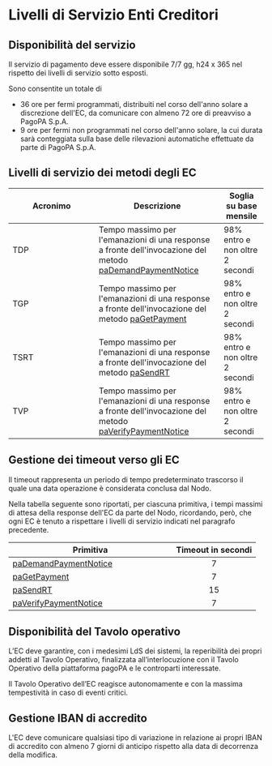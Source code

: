 # Livelli di Servizio Enti Creditori

## Disponibilità del servizio

Il servizio di pagamento deve essere disponibile 7/7 gg, h24 x 365 nel rispetto dei livelli di servizio sotto esposti.

Sono consentite un totale di&#x20;

* 36 ore per fermi programmati, distribuiti nel corso dell'anno solare a discrezione dell'EC, da comunicare con almeno 72 ore di preavviso a PagoPA S.p.A.
* 9 ore per fermi non programmati nel corso dell'anno solare, la cui durata sarà conteggiata sulla base delle rilevazioni automatiche effettuate da parte di PagoPA S.p.A.

## Livelli di servizio dei metodi degli EC

<table><thead><tr><th width="154.57879977565904">Acronimo</th><th>Descrizione</th><th>Soglia su base mensile</th></tr></thead><tbody><tr><td>TDP</td><td>Tempo massimo per l'emanazioni di una response  a fronte dell'invocazione del metodo <a href="../primitive.md#pademandpaymentnotice">paDemandPaymentNotice</a></td><td>98% entro e non oltre 2 secondi</td></tr><tr><td>TGP</td><td>Tempo massimo per l'emanazioni di una response  a fronte dell'invocazione del metodo <a href="../primitive.md#pagetpayment">paGetPayment</a></td><td>98% entro e non oltre 2 secondi</td></tr><tr><td>TSRT</td><td>Tempo massimo per l'emanazioni di una response  a fronte dell'invocazione del metodo <a href="../primitive.md#pasendrt">paSendRT</a></td><td>98% entro e non oltre 2 secondi</td></tr><tr><td>TVP</td><td>Tempo massimo per l'emanazioni di una response  a fronte dell'invocazione del metodo <a href="../primitive.md#paverifypaymentnotice">paVerifyPaymentNotice</a></td><td>98% entro e non oltre 2 secondi</td></tr></tbody></table>

## Gestione dei timeout verso gli EC

Il timeout rappresenta un periodo di tempo predeterminato trascorso il quale una data operazione è considerata conclusa dal Nodo.

Nella tabella seguente sono riportati, per ciascuna primitiva, i tempi massimi di attesa della response dell'EC da parte del Nodo, ricordando, però, che ogni EC è tenuto a rispettare i livelli di servizio indicati nel paragrafo precedente.

<table><thead><tr><th width="307.2643021236062">Primitiva</th><th align="center">Timeout in secondi</th></tr></thead><tbody><tr><td><a href="../primitive.md#pademandpaymentnotice">paDemandPaymentNotice</a></td><td align="center">7</td></tr><tr><td><a href="../primitive.md#pagetpayment">paGetPayment</a></td><td align="center">7</td></tr><tr><td><a href="../primitive.md#pasendrt">paSendRT</a></td><td align="center">15</td></tr><tr><td><a href="../primitive.md#paverifypaymentnotice">paVerifyPaymentNotice</a></td><td align="center">7</td></tr></tbody></table>

## Disponibilità del Tavolo operativo

L’EC deve garantire, con i medesimi LdS dei sistemi, la reperibilità dei propri addetti al Tavolo Operativo, finalizzata all’interlocuzione con il Tavolo Operativo della piattaforma pagoPA e le controparti interessate.&#x20;

Il Tavolo Operativo dell’EC reagisce autonomamente e con la massima tempestività in caso di eventi critici.

## Gestione IBAN di accredito&#x20;

L'EC deve comunicare qualsiasi tipo di variazione in relazione ai propri IBAN di accredito con almeno 7 giorni di anticipo rispetto alla data di decorrenza della modifica.
